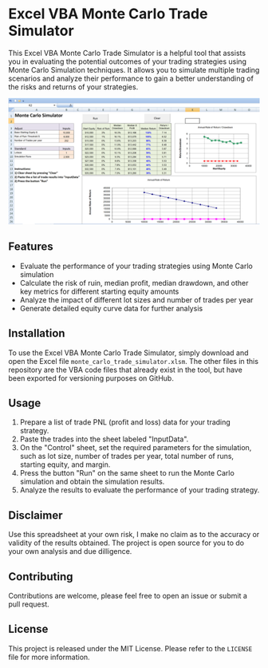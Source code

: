 # Excel VBA Monte Carlo Trade Simulator

This Excel VBA Monte Carlo Trade Simulator is a helpful tool that assists you in evaluating the potential outcomes of your trading strategies using Monte Carlo Simulation techniques. It allows you to simulate multiple trading scenarios and analyze their performance to gain a better understanding of the risks and returns of your strategies.

![Screenshot](/screenshots/screenshot.PNG)

## Features

- Evaluate the performance of your trading strategies using Monte Carlo simulation
- Calculate the risk of ruin, median profit, median drawdown, and other key metrics for different starting equity amounts
- Analyze the impact of different lot sizes and number of trades per year
- Generate detailed equity curve data for further analysis

## Installation

To use the Excel VBA Monte Carlo Trade Simulator, simply download and open the Excel file `monte_carlo_trade_simulator.xlsm`. The other files in this repository are the VBA code files that already exist in the tool, but have been exported for versioning purposes on GitHub.

## Usage

1. Prepare a list of trade PNL (profit and loss) data for your trading strategy.
2. Paste the trades into the sheet labeled "InputData". 
3. On the "Control" sheet, set the required parameters for the simulation, such as lot size, number of trades per year, total number of runs, starting equity, and margin.
3. Press the button "Run" on the same sheet to run the Monte Carlo simulation and obtain the simulation results.
4. Analyze the results to evaluate the performance of your trading strategy.

## Disclaimer

Use this spreadsheet at your own risk, I make no claim as to the accuracy or validity of the results obtained. The project is open source for you to do
your own analysis and due dilligence.

## Contributing

Contributions are welcome, please feel free to open an issue or submit a pull request.

## License

This project is released under the MIT License. Please refer to the `LICENSE` file for more information.
